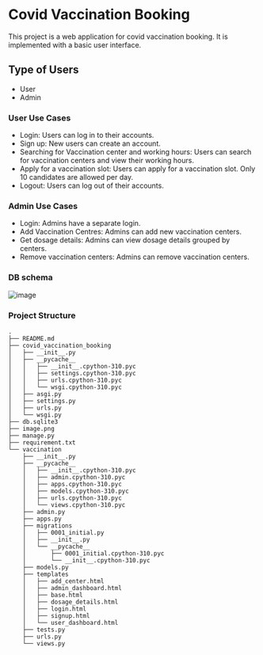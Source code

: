 # Covid Vaccination Booking

This project is a web application for covid vaccination booking. It is implemented with a basic user interface.

## Type of Users
- User
- Admin

### User Use Cases
- Login: Users can log in to their accounts.
- Sign up: New users can create an account.
- Searching for Vaccination center and working hours: Users can search for vaccination centers and view their working hours.
- Apply for a vaccination slot: Users can apply for a vaccination slot. Only 10 candidates are allowed per day.
- Logout: Users can log out of their accounts.

### Admin Use Cases
- Login: Admins have a separate login.
- Add Vaccination Centres: Admins can add new vaccination centers.
- Get dosage details: Admins can view dosage details grouped by centers.
- Remove vaccination centers: Admins can remove vaccination centers. 

### DB schema
![image](https://github.com/user-attachments/assets/1cc5060f-7c19-46f6-8b65-141038ac30ba)

### Project Structure
```
.
├── README.md
├── covid_vaccination_booking
│   ├── __init__.py
│   ├── __pycache__
│   │   ├── __init__.cpython-310.pyc
│   │   ├── settings.cpython-310.pyc
│   │   ├── urls.cpython-310.pyc
│   │   └── wsgi.cpython-310.pyc
│   ├── asgi.py
│   ├── settings.py
│   ├── urls.py
│   └── wsgi.py
├── db.sqlite3
├── image.png
├── manage.py
├── requirement.txt
└── vaccination
    ├── __init__.py
    ├── __pycache__
    │   ├── __init__.cpython-310.pyc
    │   ├── admin.cpython-310.pyc
    │   ├── apps.cpython-310.pyc
    │   ├── models.cpython-310.pyc
    │   ├── urls.cpython-310.pyc
    │   └── views.cpython-310.pyc
    ├── admin.py
    ├── apps.py
    ├── migrations
    │   ├── 0001_initial.py
    │   ├── __init__.py
    │   └── __pycache__
    │       ├── 0001_initial.cpython-310.pyc
    │       └── __init__.cpython-310.pyc
    ├── models.py
    ├── templates
    │   ├── add_center.html
    │   ├── admin_dashboard.html
    │   ├── base.html
    │   ├── dosage_details.html
    │   ├── login.html
    │   ├── signup.html
    │   └── user_dashboard.html
    ├── tests.py
    ├── urls.py
    └── views.py
```
